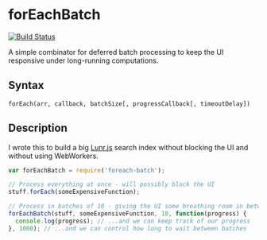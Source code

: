 forEachBatch
============

[![Build Status](https://travis-ci.org/odsod/foreach-batch.svg)](https://travis-ci.org/odsod/foreach-batch)

A simple combinator for deferred batch processing to keep the UI responsive under long-running
computations.

Syntax
------

```
forEach(arr, callback, batchSize[, progressCallback[, timeoutDelay])
```

Description
-----------

I wrote this to build a big [Lunr.js](https://github.com/olivernn/lunr.js) search index without
blocking the UI and without using WebWorkers.

```javascript
var forEachBatch = require('foreach-batch');

// Process everything at once - will possibly block the UI
stuff.forEach(someExpensiveFunction);

// Process in batches of 10 - giving the UI some breathing room in between batches
forEachBatch(stuff, someExpensiveFunction, 10, function(progress) {
  console.log(progress); // ...and we can keep track of our progress
}, 1000); // ...and we can control how long to wait between batches
```
